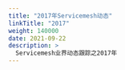 ```yaml
---
title: "2017年Servicemesh动态"
linkTitle: "2017"
weight: 140000
date: 2021-09-22
description: >
  Servicemesh业界动态跟踪之2017年
---
```


